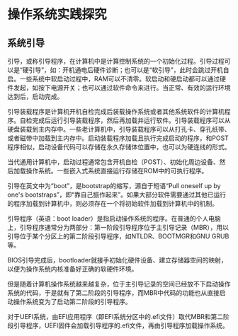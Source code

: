 # 操作系统实践探究

## 系统引导
引导，或称引导程序，在计算机中是计算控制系统的一个初始化过程。引导过程可以是“硬引导”，如：开机通电后硬件诊断；也可以是“软引导”，此时会跳过开机自启。一些系统中软启动过程中，RAM可以不清零。软启动和硬启动都可以通过硬件发起，如按下电源开关；也可以通过软件命令来进行。当正常、有效的运行环境达到后，启动完成。

引导装载程序是计算机开机自检完成后装载操作系统或者其他系统软件的计算机程序。自检完成后运行引导装载程序，然后再加载并运行软件。引导装载程序可以从硬盘装载到主内存中。一些老计算机中，引导装载程序可以从打孔卡、穿孔纸带、或者磁带中加载到主内存中。启动装载程序加载且执行完成启动的程序。和POST程序相似，启动设备代码可以存储在永久存储体位置中，也可以为硬连线的形式。

当代通用计算机中，启动过程通常包含开机自检（POST）、初始化周边设备、然后加载操作系统。一些嵌入式系统直接运行存储在ROM中的可执行程序。

引导在英文中为“boot”，是bootstrap的缩写，源自于短语“Pull oneself up by one's bootstraps”，即“靠自己振作起来”。如果大部分软件需要通过其他已运行的程序加载到计算机中，则必须存在一个将初始软件加载到计算机中的机制。


引导程序（英语：boot loader）是指启动操作系统的程序。在普通的个人电脑上，引导程序通常分为两部分：第一阶段引导程序位于主引导记录（MBR），用以引导位于某个分区上的第二阶段引导程序，如NTLDR、BOOTMGR和GNU GRUB等。

BIOS引导完成后，bootloader就接手初始化硬件设备、建立存储器空间的映射，以便为操作系统内核准备好正确的软硬件环境。

但是随着计算机操作系统越来越复杂，位于主引导记录的空间已经放不下启动操作系统的代码，于是就有了第二阶段的引导程序，而MBR中代码的功能也从直接启动操作系统变为了启动第二阶段的引导程序。

对于UEFI系统，由EFI应用程序（即EFI系统分区中的.efi文件）取代MBR和第二阶段引导程序，UEFI固件会加载引导程序的.efi文件，再由引导程序加载操作系统。
